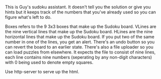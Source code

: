This is Guy's sudoku assistant.
It doesn't tell you the solution or give you hints
but it keeps track of the numbers that you've already
used so you can figure what's left to do.

Boxes refers to the 9 3x3 boxes that make up the Sudoku board.
VLines are the nine vertical lines that make up the Sudoku board.
HLines are the nine horizontal lines that make up the Sudoku board.
If you put two of the same number in one of the lines, you get an alert.
There's an undo button so you can revert the board to an earlier state.
There's also a file uploader so you can load puzzles from elsewhere.
It expects the file to consist of nine lines, each line contains
nine numbers (seperating by any non-digit characters)
with 0 being used to denote empty squares.

Use http-server to serve up the html.
